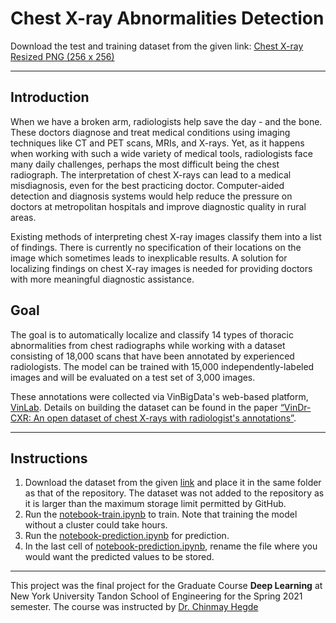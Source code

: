 # Chest X-ray Abnormalities Detection

Download the test and training dataset from the given link: [Chest X-ray Resized PNG (256 x 256)](https://www.kaggle.com/xhlulu/vinbigdata-chest-xray-resized-png-256x256?select=test)

---

## Introduction
When we have a broken arm, radiologists help save the day - and the bone. These doctors diagnose and treat medical conditions using imaging techniques like CT and PET scans, MRIs, and X-rays. Yet, as it happens when working with such a wide variety of medical tools, radiologists face many daily challenges, perhaps the most difficult being the chest radiograph. The interpretation of chest X-rays can lead to a medical misdiagnosis, even for the best practicing doctor. Computer-aided detection and diagnosis systems would help reduce the pressure on doctors at metropolitan hospitals and improve diagnostic quality in rural areas.

Existing methods of interpreting chest X-ray images classify them into a list of findings. There is currently no specification of their locations on the image which sometimes leads to inexplicable results. A solution for localizing findings on chest X-ray images is needed for providing doctors with more meaningful diagnostic assistance.

## Goal
The goal is to automatically localize and classify 14 types of thoracic abnormalities from chest radiographs while working with a dataset consisting of 18,000 scans that have been annotated by experienced radiologists. The model can be trained with 15,000 independently-labeled images and will be evaluated on a test set of 3,000 images. 

These annotations were collected via VinBigData's web-based platform, [VinLab](https://vindr.ai/vinlab). Details on building the dataset can be found in the paper [“VinDr-CXR: An open dataset of chest X-rays with radiologist's annotations”](https://arxiv.org/pdf/2012.15029.pdf).

---

## Instructions
1. Download the dataset from the given [link](https://www.kaggle.com/xhlulu/vinbigdata-chest-xray-resized-png-256x256?select=test) and place it in the same folder as that of the repository. The dataset was not added to the repository as it is larger than the maximum storage limit permitted by GitHub.
2. Run the [notebook-train.ipynb](https://github.com/Sagar-py/chestXRay-Detection/blob/main/notebook-train.ipynb) to train. Note that training the model without a cluster could take hours.
3. Run the [notebook-prediction.ipynb](https://github.com/Sagar-py/chestXRay-Detection/blob/main/notebook-prediction.ipynb) for prediction.
4. In the last cell of [notebook-prediction.ipynb](https://github.com/Sagar-py/chestXRay-Detection/blob/main/notebook-prediction.ipynb), rename the file where you would want the predicted values to be stored.

---

This project was the final project for the Graduate Course **Deep Learning** at New York University Tandon School of Engineering for the Spring 2021 semester. The course was instructed by [Dr. Chinmay Hegde](https://chinmayhegde.github.io/)
